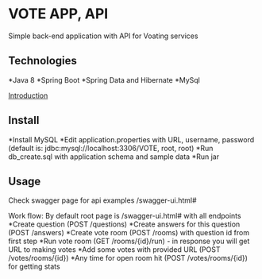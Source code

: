 
# VOTE APP, API

Simple back-end application with API for Voating services


## Technologies

*Java 8
*Spring Boot
*Spring Data and Hibernate
*MySql

[Introduction](intro.md)

## Install

*Install MySQL
*Edit application.properties with URL, username, password (default is: jdbc:mysql://localhost:3306/VOTE, root, root)
*Run db_create.sql with application schema and sample data
*Run jar

## Usage

Check swagger page for api examples /swagger-ui.html#

Work flow:
By default root page is /swagger-ui.html# with all endpoints
*Create question (POST /questions)
*Create answers for this question (POST /answers)
*Create vote room (POST /rooms) with question id from first step
*Run vote room (GET /rooms/{id}/run) - in response you will get URL to making votes
*Add some votes with provided URL (POST /votes/rooms/{id})
*Any time for open room hit (POST /votes/rooms/{id}) for getting stats



